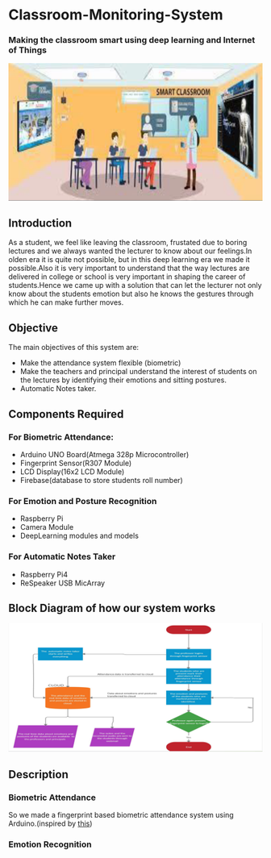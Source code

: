 # Classroom-Monitoring-System
### Making the classroom smart using deep learning and Internet of Things

![ScreenShot](https://github.com/vineeth-raj/Classroom-Monitoring-System/blob/main/Classroom.png)

## Introduction
As a student, we feel like leaving the classroom, frustated due to boring lectures and we always wanted
the lecturer to know about our feelings.In olden era it is quite not possible, but in this deep learning
era we made it possible.Also it is very important to understand that the way lectures are delivered in
college or school is very important in shaping the career of students.Hence we came up with a solution
that can let the lecturer not only know about the students emotion but also he knows the gestures through
which he can make further moves.

## Objective
The main objectives of this system are:

- Make the attendance system flexible (biometric)
- Make the teachers and principal understand the interest of students on  the lectures by identifying their emotions and sitting postures.
- Automatic Notes taker.

## Components Required

### For Biometric Attendance:
- Arduino UNO Board(Atmega 328p Microcontroller)
- Fingerprint Sensor(R307 Module)
- LCD Display(16x2 LCD Module)
- Firebase(database to store students roll number)

### For Emotion and Posture Recognition
- Raspberry Pi
- Camera Module
- DeepLearning modules and models

### For Automatic Notes Taker
- Raspberry Pi4
- ReSpeaker USB MicArray

## Block Diagram of how our system works

![Screenshot](https://github.com/vineeth-raj/Classroom-Monitoring-System/blob/main/BlockDiagram-Classroom.png)

## Description

### Biometric Attendance
So we made a  fingerprint based biometric attendance system using Arduino.(inspired by [this](https://circuitdigest.com/microcontroller-projects/fingerprint-attendance-system-using-arduino-uno))


### Emotion Recognition
